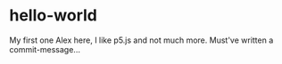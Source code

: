 # hello-world
My first one
Alex here, I like p5.js and not much more.
Must've written a commit-message...

